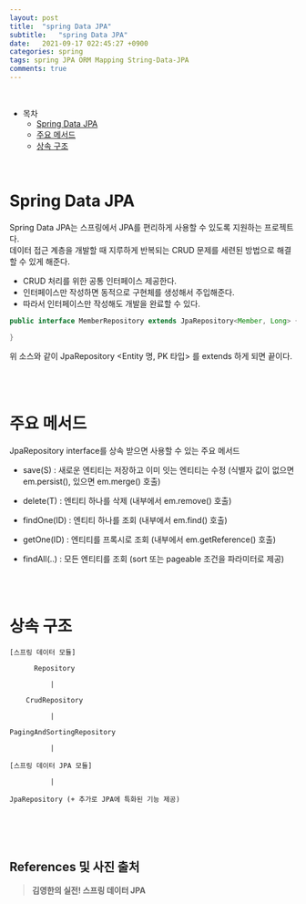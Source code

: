 ```yaml
---
layout: post
title:  "spring Data JPA"
subtitle:   "spring Data JPA"
date:   2021-09-17 022:45:27 +0900
categories: spring
tags: spring JPA ORM Mapping String-Data-JPA
comments: true
---
```



<br>

- 목차
	- [Spring Data JPA](#spring-data-jpa)
	- [주요 메서드](#주요-메서드)
	- [상속 구조](#상속-구조)
    
<br>

# Spring Data JPA

Spring Data JPA는 스프링에서 JPA를 편리하게 사용할 수 있도록 지원하는 프로젝트다. <br>
데이터 접근 계층을 개발할 때 지루하게 반복되는 CRUD 문제를 세련된 방법으로 해결할 수 있게 해준다. <br>

- CRUD 처리를 위한 공통 인터페이스 제공한다.
- 인터페이스만 작성하면 동적으로 구현체를 생성해서 주입해준다.
- 따라서 인터페이스만 작성해도 개발을 완료할 수 있다.

```java
public interface MemberRepository extends JpaRepository<Member, Long> {

}
```

위 소스와 같이 JpaRepository <Entity 명, PK 타입> 를 extends 하게 되면 끝이다.

<br><br>

# 주요 메서드

JpaRepository interface를 상속 받으면 사용할 수 있는 주요 메서드

- save(S) : 새로운 엔티티는 저장하고 이미 잇는 엔티티는 수정 (식별자 값이 없으면 em.persist(), 있으면 em.merge() 호출)

- delete(T) : 엔티티 하나를 삭제 (내부에서 em.remove() 호출)

- findOne(ID) : 엔티티 하나를 조회 (내부에서 em.find() 호출)

- getOne(ID) : 엔티티를 프록시로 조회 (내부에서 em.getReference() 호출)

- findAll(..) : 모든 엔티티를 조회 (sort 또는 pageable 조건을 파라미터로 제공)

<br><br>

# 상속 구조

```
[스프링 데이터 모듈]

      Repository

          |

    CrudRepository

          |

PagingAndSortingRepository

          |

[스프링 데이터 JPA 모듈]

          |    

JpaRepository (+ 추가로 JPA에 특화된 기능 제공)
```

<br><br><br>
## References 및 사진 출처

> __김영한의 실전! 스프링 데이터 JPA__